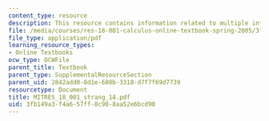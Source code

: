 ```yaml
---
content_type: resource
description: This resource contains information related to multiple integrals.
file: /media/courses/res-18-001-calculus-online-textbook-spring-2005/3fb149a3f4a657ff8c988aa52e6bcd90_MITRES_18_001_strang_14.pdf
file_type: application/pdf
learning_resource_types:
- Online Textbooks
ocw_type: OCWFile
parent_title: Textbook
parent_type: SupplementalResourceSection
parent_uid: 2842add0-8d1e-680b-3318-d7f7f69d7739
resourcetype: Document
title: MITRES_18_001_strang_14.pdf
uid: 3fb149a3-f4a6-57ff-8c98-8aa52e6bcd90
---
```

